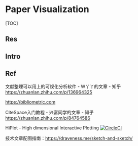 # Paper Visualization

[TOC]



## Res



## Intro



## Ref
文献整理可以用上的可视化分析软件 - W丫丫的文章 - 知乎 https://zhuanlan.zhihu.com/p/136964325

https://bibliometric.com

CiteSpace入门教程 - 兴富同学的文章 - 知乎 https://zhuanlan.zhihu.com/p/84764586

HiPlot - High dimensional Interactive Plotting [![CircleCI](https://camo.githubusercontent.com/9a6856535dce6907df81860de208fd2eb28dfa0fdabe3009cddd8ba50f9a0d03/68747470733a2f2f636972636c6563692e636f6d2f67682f66616365626f6f6b72657365617263682f6869706c6f742f747265652f6d61696e2e7376673f7374796c653d73766726636972636c652d746f6b656e3d63383962363832353037386531373463663335626463313865346164346131366532383837366639)](https://circleci.com/gh/facebookresearch/hiplot/tree/main)

技术文章配图指南：https://draveness.me/sketch-and-sketch/




